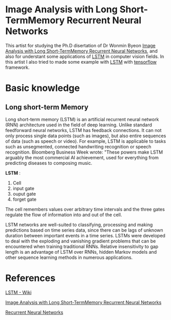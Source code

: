 # Image Analysis with Long Short-TermMemory Recurrent Neural Networks
This artist for studying the Ph.D disertation of Dr Wonmin Byeon [Image Analysis with Long Short-TermMemory Recurrent Neural Networks](https://pdfs.semanticscholar.org/ccdd/6874aa8924152d0ad4a74a37542def74eff0.pdf?_ga=2.23143610.1241662214.1570246157-609034475.1570246157),
and also for understant some applications of [LSTM](https://en.wikipedia.org/wiki/Long_short-term_memory) in computer vision fields.
In this artist I also tried to made some example with [LSTM]() with [tensorflow]() framework.

# Basic knowledge

## Long short-term Memory
Long short-term memory (LSTM) is an artificial recurrent neural network (RNN) architecture used in the field of deep learning. Unlike standard feedforward neural networks, LSTM has feedback connections. It can not only process single data points (such as images), but also entire sequences of data (such as speech or video). For example, LSTM is applicable to tasks such as unsegmented, connected handwriting recognition or speech recognition. Bloomberg Business Week wrote: "These powers make LSTM arguably the most commercial AI achievement, used for everything from predicting diseases to composing music.

<b> LSTM </b>:

1. Cell
2. input gate
3. ouput gate
4. forget gate

The cell remembers values over arbitrary time intervals and the three gates regulate the flow of information into and out of the cell. 

LSTM networks are well-suited to classifying, processing and making predictions based on time series data, since there can be lags of unknown duration between important events in a time series. LSTMs were developed to deal with the exploding and vanishing gradient problems that can be encountered when training traditional RNNs. Relative insensitivity to gap length is an advantage of LSTM over RNNs, hidden Markov models and other sequence learning methods in numerous applications.

 

# References

[LSTM - Wiki](https://en.wikipedia.org/wiki/Long_short-term_memory)

[Image Analysis with Long Short-TermMemory Recurrent Neural Networks](https://pdfs.semanticscholar.org/ccdd/6874aa8924152d0ad4a74a37542def74eff0.pdf?_ga=2.23143610.1241662214.1570246157-609034475.1570246157)

[Recurrent Neural Networks](http://slazebni.cs.illinois.edu/fall18/lec15_rnn.pdf)


